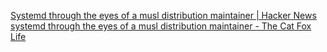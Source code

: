 
[Systemd through the eyes of a musl distribution maintainer | Hacker News](https://news.ycombinator.com/item?id=38889156)
[systemd through the eyes of a musl distribution maintainer - The Cat Fox Life](https://catfox.life/2024/01/05/systemd-through-the-eyes-of-a-musl-distribution-maintainer/)
